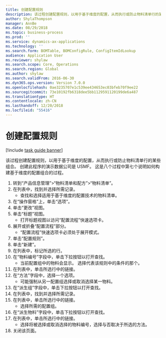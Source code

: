 ```yaml
---
title: 创建配置规则
description: 该过程创建配置规则，以用于基于维度的配置，从而执行或防止物料清单行的某些组合。
author: ShylaThompson
manager: AnnBe
ms.date: 08/29/2018
ms.topic: business-process
ms.prod: ''
ms.service: dynamics-ax-applications
ms.technology: ''
ms.search.form: BOMTable, BOMConfigRule, ConfigItemIdLookup
audience: Application User
ms.reviewer: shylaw
ms.search.scope: Core, Operations
ms.search.region: Global
ms.author: shylaw
ms.search.validFrom: 2016-06-30
ms.dyn365.ops.version: Version 7.0.0
ms.openlocfilehash: 0ae3235707e1c539ee434653ec03bfeb70f9ee22
ms.sourcegitcommit: 73e10192fb6318dee5bb1129591120199de6a487
ms.translationtype: HT
ms.contentlocale: zh-CN
ms.lasthandoff: 12/20/2018
ms.locfileid: "55416"
---
```

# <a name="create-configuration-rules"></a>创建配置规则

[!include [task guide banner](../../includes/task-guide-banner.md)]

该过程创建配置规则，以用于基于维度的配置，从而执行或防止物料清单行的某些组合。 创建此程序的演示数据公司是 USMF。 这是八个过程中第七个说明如何构建基于维度的配置组合的过程。

1. 转到“产品信息管理”>“物料清单和配方”>“物料清单”。
2. 在列表中，找到并选择所需记录。
    * 查找和选择适用于基于维度的配置技术的物料清单。  
3. 在“操作窗格”上，单击“选项”。
4. 单击“更改”视图。
5. 单击“标题”视图。
    * 打开标题视图以访问“配置流程”快速选项卡。  
6. 展开或折叠“配置流程”部分。
    * “配置流程”快速选项卡必须处于展开模式。  
7. 单击“配置规则”。
8. 单击“新建”。
9. 在列表中，标记所选的行。
10. 在“物料编号”字段中，单击下拉按钮以打开查找。
    * 当前配置组中的物料会显示。 选择代表该规则中的条件的那个。  
11. 在列表中，单击所选行中的链接。
12. 在“方法”字段中，选择一个选项。
    * 可能强制从另一配置组选择或取消选择某一物料。  
13. 在“派生组”字段中，单击下拉按钮以打开查找。
14. 在列表中，找到并选择所需记录。
15. 在列表中，单击所选行中的链接。
    * 选择所需的配置组。  
16. 在“派生物料”字段中，单击下拉按钮以打开查找。
17. 在列表中，单击所选行中的链接。
    * 选择将被选择或取消选择的物料编号，选择与否取决于所选的方法。  
18. 关闭该页面。

